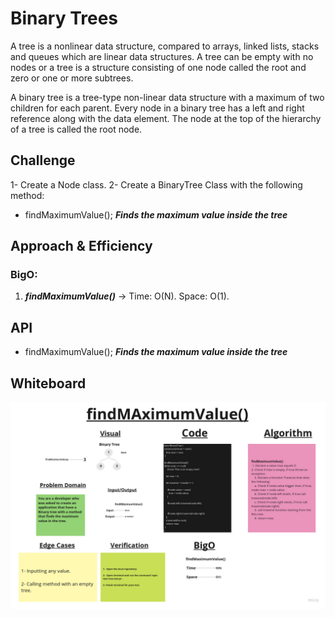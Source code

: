 # Binary Trees

A tree is a nonlinear data structure, compared to arrays, linked lists, stacks and queues which are linear data structures. A tree can be empty with no nodes or a tree is a structure consisting of one node called the root and zero or one or more subtrees.

A binary tree is a tree-type non-linear data structure with a maximum of two children for each parent. Every node in a binary tree has a left and right reference along with the data element. The node at the top of the hierarchy of a tree is called the root node.

## Challenge

1- Create a Node class.
2- Create a BinaryTree Class with the following method:

- findMaximumValue();
***Finds the maximum value inside the tree***

## Approach & Efficiency

### BigO:

1. ***findMaximumValue()*** -> Time: O(N).
                               Space: O(1).

## API

- findMaximumValue();
***Finds the maximum value inside the tree***

## Whiteboard

![Whiteboard](./findMaximumValue-whiteboard.jpg)
